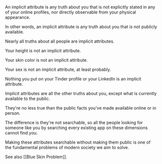 An implicit attribute is any truth about you that is not explicitly stated in any of your online profiles, nor directly observable from your physical appearance.

In other words, an implicit attribute is any truth about you that is not publicly available.

Nearly all truths about all people are implicit attributes.

Your height is not an implicit attribute.

Your skin color is not an implicit attribute.

Your sex is not an implicit attribute, at least probably.

Nothing you put on your Tinder profile or your LinkedIn is an implicit attribute.

Implicit attributes are all the other truths about you, except what is currently available to the public.

They're no less true than the public facts you've made available online or in person.

The difference is they're not searchable, so all the people looking for someone like you by searching every existing app on these dimensions cannot find you.

Making these attributes searchable without making them public is one of the fundamental problems of modern society we aim to solve.

See also [[Blue Skin Problem]].